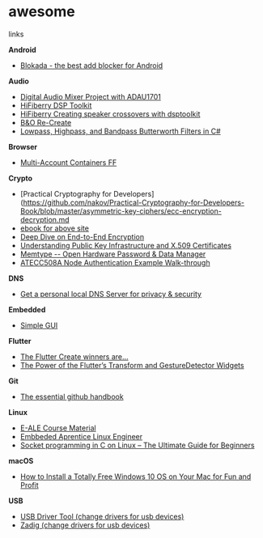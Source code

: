 # awesome
links


**Android**
* [Blokada - the best add blocker for Android](https://blokada.org/)


**Audio**
* [Digital Audio Mixer Project with ADAU1701](http://tataylino.com/digital-audio-mixer-project-with-adau1701/)
* [HiFiberry DSP Toolkit](https://github.com/hifiberry/hifiberry-dsp)
* [HiFiberry Creating speaker crossovers with dsptoolkit](https://github.com/hifiberry/hifiberry-dsp/blob/master/doc/crossovers.md)
* [B&O Re-Create](https://github.com/bang-olufsen/create/tree/master/DSP%20Programs)
* [Lowpass, Highpass, and Bandpass Butterworth Filters in C#](https://www.codeproject.com/Tips/5070936/Lowpass-Highpass-and-Bandpass-Butterworth-Filters)



**Browser**
* [Multi-Account Containers  FF](https://github.com/mozilla/multi-account-containers/#readme)


**Crypto**
* [Practical Cryptography for Developers](https://github.com/nakov/Practical-Cryptography-for-Developers-Book/blob/master/asymmetric-key-ciphers/ecc-encryption-decryption.md
* [ebook for above site](https://cryptobook.nakov.com/)
* [Deep Dive on End-to-End Encryption](https://ssd.eff.org/en/module/deep-dive-end-end-encryption-how-do-public-key-encryption-systems-work)
* [Understanding Public Key Infrastructure and X.509 Certificates](https://www.linuxjournal.com/content/understanding-public-key-infrastructure-and-x509-certificates)
* [Memtype -- Open Hardware Password & Data Manager](https://github.com/jim17/memtype)
* [ATECC508A Node Authentication Example Walk-through](
https://www.digikey.com/eewiki/display/Motley/ATECC508A+Node+Authentication+Example+Walk-through)

**DNS**
* [Get a personal local DNS Server for privacy & security](https://technitium.com/dns/)

**Embedded**
* [Simple GUI](https://github.com/hampussandberg/HexConnect/wiki/Simple-GUI)


**Flutter**
* [The Flutter Create winners are…](https://medium.com/flutter/the-flutter-create-winners-are-40980f2d20b3)
* [The Power of the Flutter’s Transform and GestureDetector Widgets](https://medium.com/flutter/the-power-of-the-flutters-transform-and-gesturedetector-widgets-6834f5a25be9)



**Git**
* [The essential github handbook](https://www.freecodecamp.org/news/the-essential-git-handbook-a1cf77ed11b5/)


**Linux**
* [E-ALE Course Material](https://cm.e-ale.org/2019/LCA2019/)
* [Embbeded Aprentice Linux Engineer](https://github.com/e-ale/)
* [Socket programming in C on Linux – The Ultimate Guide for Beginners](https://www.binarytides.com/socket-programming-c-linux-tutorial/)


**macOS**
* [How to Install a Totally Free Windows 10 OS on Your Mac for Fun and Profit](https://towardsdatascience.com/how-to-install-a-free-windows-virtual-machine-on-your-mac-bf7cbc05888e)


**USB**  
* [USB Driver Tool (change drivers for usb devices)](http://visualgdb.com/UsbDriverTool/)  
* [Zadig (change drivers for usb devices)](https://zadig.akeo.ie/)
